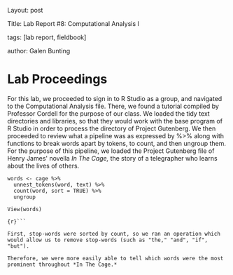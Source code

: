 Layout: post

Title: Lab Report #8: Computational Analysis I

tags: [lab report, fieldbook]

author: Galen Bunting

# Lab Proceedings 

For this lab, we proceeded to sign in to R Studio as a group, and navigated to the Computational Analysis file. There, we found a tutorial 
compiled by Professor Cordell for the purpose of our class. We loaded the tidy text directories and libraries, so that they would work with 
the base program of R Studio in order to process the directory of Project Gutenberg. We then proceeded to review what a pipeline was as 
expressed by %>% along with functions to break words apart by tokens, to count, and then ungroup them. For the purpose of this pipeline, we
loaded the Project Gutenberg file of Henry James' novella *In The Cage,* the story of a telegrapher who learns about the lives of others. 

```{r}
words <- cage %>%
  unnest_tokens(word, text) %>%
  count(word, sort = TRUE) %>%
  ungroup

View(words) 

{r}```

First, stop-words were sorted by count, so we ran an operation which would allow us to remove stop-words (such as "the," "and", "if", "but"). 

Therefore, we were more easily able to tell which words were the most prominent throughout *In The Cage.*
